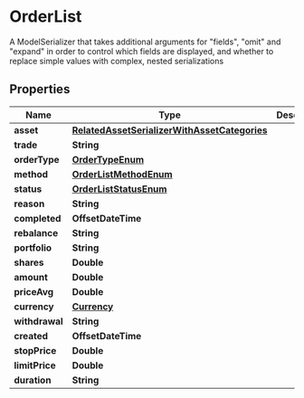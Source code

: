 

# OrderList

A ModelSerializer that takes additional arguments for \"fields\", \"omit\" and \"expand\" in order to control which fields are displayed, and whether to replace simple values with complex, nested serializations

## Properties

Name | Type | Description | Notes
------------ | ------------- | ------------- | -------------
**asset** | [**RelatedAssetSerializerWithAssetCategories**](RelatedAssetSerializerWithAssetCategories.md) |  |  [readonly]
**trade** | **String** |  |  [readonly]
**orderType** | [**OrderTypeEnum**](OrderTypeEnum.md) |  |  [readonly]
**method** | [**OrderListMethodEnum**](OrderListMethodEnum.md) |  |  [readonly]
**status** | [**OrderListStatusEnum**](OrderListStatusEnum.md) |  |  [readonly]
**reason** | **String** |  |  [readonly]
**completed** | **OffsetDateTime** |  |  [readonly]
**rebalance** | **String** |  |  [readonly]
**portfolio** | **String** |  |  [readonly]
**shares** | **Double** |  |  [readonly]
**amount** | **Double** |  |  [readonly]
**priceAvg** | **Double** |  |  [readonly]
**currency** | [**Currency**](Currency.md) |  | 
**withdrawal** | **String** |  |  [readonly]
**created** | **OffsetDateTime** |  |  [readonly]
**stopPrice** | **Double** |  |  [readonly]
**limitPrice** | **Double** |  |  [readonly]
**duration** | **String** |  |  [readonly]



